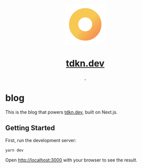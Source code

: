 <p align="center">
  <a href="https://tdkn.dev">
    <img src="https://raw.githubusercontent.com/tdkn/blog/main/public/icon.svg" height="128">
    <h1 align="center">tdkn.dev</h1>
  </a>
</p>

<p align="center">
  <a aria-label="License" href="https://github.com/tdkn/blog/blob/main/license.md">
    <img alt="" src="https://img.shields.io/badge/License-MIT-brightgreen">
  </a>
  <a aria-label="CI" href="https://github.com/tdkn/blog/actions/workflows/test.yaml">
    <img alt="" src="https://github.com/tdkn/blog/actions/workflows/test.yaml/badge.svg">
  </a>
</p>

# blog

This is the blog that powers [tdkn.dev](https://tdkn.dev), built on Next.js.

## Getting Started

First, run the development server:

```bash
yarn dev
```

Open [http://localhost:3000](http://localhost:3000) with your browser to see the result.
